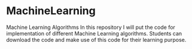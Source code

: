 # MachineLearning
Machine Learning Algorithms
In this repository I will put the code for implementation of different Machine Learning algorithms. Students can download the code and make use of this code for their learning purpose.
